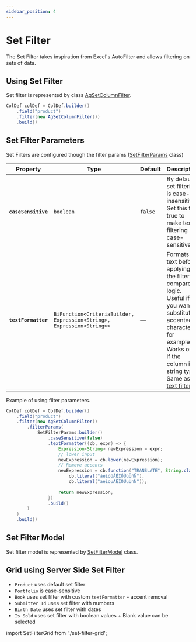```yaml
---
sidebar_position: 4
---
```


# Set Filter
The Set Filter takes inspiration from Excel's AutoFilter and allows filtering on sets of data.

## Using Set Filter
Set filter is represented by class [AgSetColumnFilter](https://github.com/smolcan/ag-grid-jpa-adapter/blob/main/src/main/java/io/github/smolcan/aggrid/jpa/adapter/filter/provided/AgSetColumnFilter.java).

```java
ColDef colDef = ColDef.builder()
    .field("product")
    .filter(new AgSetColumnFilter())
    .build()
```

## Set Filter Parameters
Set Filters are configured though the filter params ([SetFilterParams](https://github.com/smolcan/ag-grid-jpa-adapter/blob/main/src/main/java/io/github/smolcan/aggrid/jpa/adapter/filter/model/simple/params/SetFilterParams.java) class)

| Property                      | Type                                                                  | Default    | Description                                                                                                                                                                                                      |
|-------------------------------|-----------------------------------------------------------------------|------------|------------------------------------------------------------------------------------------------------------------------------------------------------------------------------------------------------------------|
| **`caseSensitive`**                | `boolean`                                                             | `false`    | By default, set filtering is case-insensitive. Set this to true to make text filtering case-sensitive.                                                                                                           |
| **`textFormatter`**                  | `BiFunction<CriteriaBuilder, Expression<String>, Expression<String>>` | —           | Formats the text before applying the filter compare logic. Useful if you want to substitute accented characters, for example. Works only if the column is string type. Same as in [text filter](text-filter.md#text-formatter). |


Example of using filter parameters.
```java
ColDef colDef = ColDef.builder()
    .field("product")
    .filter(new AgSetColumnFilter()
        .filterParams(
            SetFilterParams.builder()
                .caseSensitive(false)
                .textFormatter((cb, expr) => {
                    Expression<String> newExpression = expr;
                    // lower input
                    newExpression = cb.lower(newExpression);
                    // Remove accents
                    newExpression = cb.function("TRANSLATE", String.class, newExpression,
                        cb.literal("áéíóúÁÉÍÓÚüÜñÑ"),
                        cb.literal("aeiouAEIOUuUnN"));
                    
                    return newExpression;
                })
                .build()
        )
    )
    .build()
```


## Set Filter Model
Set filter model is represented by [SetFilterModel](https://github.com/smolcan/ag-grid-jpa-adapter/blob/main/src/main/java/io/github/smolcan/aggrid/jpa/adapter/filter/model/simple/SetFilterModel.java) class.

## Grid using Server Side Set Filter
- `Product` uses default set filter
- `Portfolio` is case-sensitive
- `Book` uses set filter with custom `textFormatter` - accent removal
- `Submitter Id` uses set filter with numbers
- `Birth Date` uses set filter with dates
- `Is Sold` uses set filter with boolean values + Blank value can be selected

import SetFilterGrid from './set-filter-grid';

<SetFilterGrid></SetFilterGrid>

